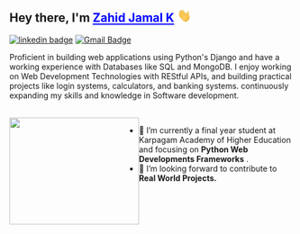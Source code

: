 <h2>Hey there, I'm <a style="color: blue !important" href="https://github.com/ZahidJamal-web/">Zahid Jamal K</a> <img  src="https://raw.githubusercontent.com/ABSphreak/ABSphreak/master/gifs/Hi.gif" width="25px"></h2>

[![linkedin badge](https://img.shields.io/badge/zahid-jamal?style=flat&logo=linkedin&logoColor=blue)](https://www.linkedin.com/in/zahid-jamal)
[![Gmail Badge](https://img.shields.io/badge/zahdjamal4027@gmail.com-1d8c19?style=flat&logo=Gmail&logoColor=red)](mailto:zahdjamal4027@gmail.com)

Proficient in building web applications using Python's Django and have a working experience with Databases like SQL and MongoDB. I enjoy working on Web Development Technologies with REStful APIs, and building practical projects like login systems, calculators, and banking systems. continuously expanding my skills and knowledge in Software development. 

<br>
<img align='left' src="content://media/external/downloads/1000069121" width="230" height="190">

  - 🌱 I’m currently a final year student at Karpagam Academy of Higher Education and focusing on <b>**Python Web Developments Frameworks**</b> .
  - 💬 I’m looking forward to contribute to <b>**Real World Projects**.</b>
